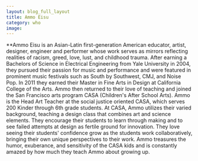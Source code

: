 ```yaml
---
layout: blog_full_layout
title: Ammo Eisu
category: who
image: 
---
```


**Ammo Eisu is an Asian-Latin first-generation American educator, artist, designer, engineer and performer whose work serves as mirrors reflecting realities of racism, greed, love, lust, and childhood trauma. After earning a Bachelors of Science in Electrical Engineering from Yale University in 2004, they pursued their passion for music and performance and were featured in prominent music festivals such as South by Southwest, CMJ, and Noise Pop. In 2011 they earned their Master in Fine Arts in Design at California College of the Arts. Ammo then returned to their love of teaching and joined the San Francisco arts program CASA (Children's After School Arts). Ammo is the Head Art Teacher at the social justice oriented CASA, which serves 200 Kinder through 6th grade students. At CASA, Ammo utilizes their varied background, teaching a design class that combines art and science elements. They encourage their students to learn through making and to see failed attempts at design as fertile ground for innovation. They love seeing their students' confidence grow as the students work collaboratively, bringing their own unique perspectives to their work. Ammo treasures the humor, exuberance, and sensitivity of the CASA kids and is constantly amazed by how much they teach Ammo about growing up.
